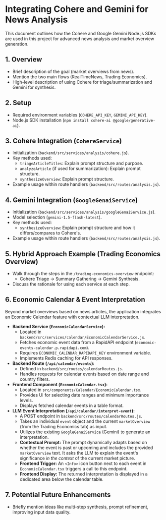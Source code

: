 # Integrating Cohere and Gemini for News Analysis

This document outlines how the Cohere and Google Gemini Node.js SDKs are used in this project for advanced news analysis and market overview generation.

## 1. Overview

- Brief description of the goal (market overviews from news).
- Mention the two main flows (RealTimeNews, Trading Economics).
- High-level description of using Cohere for triage/summarization and Gemini for synthesis.

## 2. Setup

- Required environment variables (`COHERE_API_KEY`, `GEMINI_API_KEY`).
- Node.js SDK installation (`npm install cohere-ai @google/generative-ai`).

## 3. Cohere Integration (`CohereService`)

- Initialization (`backend/src/services/analysis/cohere.js`).
- Key methods used:
    - `triageArticleTitles`: Explain prompt structure and purpose.
    - `analyzeArticle` (if used for summarization): Explain prompt structure.
    - `synthesizeOverview`: Explain prompt structure.
- Example usage within route handlers (`backend/src/routes/analysis.js`).

## 4. Gemini Integration (`GoogleGenaiService`)

- Initialization (`backend/src/services/analysis/googleGenaiService.js`).
- Model selection (`gemini-1.5-flash-latest`).
- Key methods used:
    - `synthesizeOverview`: Explain prompt structure and how it differs/compares to Cohere's.
- Example usage within route handlers (`backend/src/routes/analysis.js`).

## 5. Hybrid Approach Example (Trading Economics Overview)

- Walk through the steps in the `/trading-economics-overview` endpoint:
    - Cohere Triage -> Summary Gathering -> Gemini Synthesis.
- Discuss the rationale for using each service at each step.

## 6. Economic Calendar & Event Interpretation

Beyond market overviews based on news articles, the application integrates an Economic Calendar feature with contextual LLM interpretation.

- **Backend Service (`EconomicCalendarService`):** 
    - Located in `backend/src/services/calendar/EconomicCalendarService.js`.
    - Fetches economic event data from a RapidAPI endpoint (`economic-events-calendar.p.rapidapi.com`).
    - Requires `ECONOMIC_CALENDAR_RAPIDAPI_KEY` environment variable.
    - Implements Redis caching for API responses.
- **Backend Route (`/api/calendar/events`):**
    - Defined in `backend/src/routes/calendarRoutes.js`.
    - Handles requests for calendar events based on date range and country filters.
- **Frontend Component (`EconomicCalendar.tsx`):**
    - Located in `src/components/Calendar/EconomicCalendar.tsx`.
    - Provides UI for selecting date ranges and minimum importance levels.
    - Displays fetched calendar events in a table format.
- **LLM Event Interpretation (`/api/calendar/interpret-event`):**
    - A POST endpoint in `backend/src/routes/calendarRoutes.js`.
    - Takes an individual `event` object and the current `marketOverview` (from the Trading Economics tab) as input.
    - Utilizes the existing `GoogleGenaiService` (Gemini) to generate an interpretation.
    - **Contextual Prompt:** The prompt dynamically adapts based on whether the event is past or upcoming and includes the provided `marketOverview` text. It asks the LLM to explain the event's significance *in the context* of the current market picture.
    - **Frontend Trigger:** An `<Info>` icon button next to each event in `EconomicCalendar.tsx` triggers a call to this endpoint.
    - **Frontend Display:** The returned interpretation is displayed in a dedicated area below the calendar table.

## 7. Potential Future Enhancements

- Briefly mention ideas like multi-step synthesis, prompt refinement, improving input data quality.
